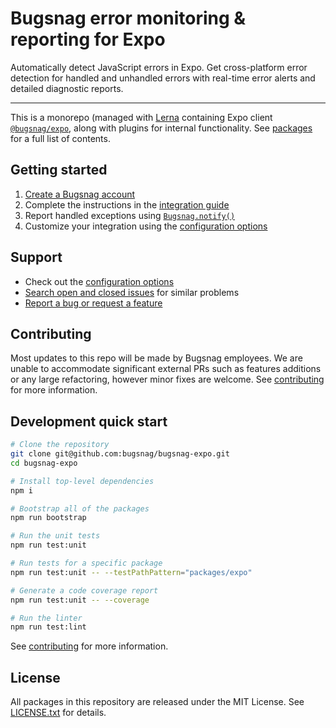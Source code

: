 # Bugsnag error monitoring & reporting for Expo

Automatically detect JavaScript errors in Expo. Get cross-platform error detection for handled and unhandled errors with real-time error alerts and detailed diagnostic reports.

---

This is a monorepo (managed with [Lerna](https://lerna.js.org/) containing Expo client [`@bugsnag/expo`](/packages/expo), along with plugins for internal functionality. See [packages](/packages) for a full list of contents.

## Getting started

1. [Create a Bugsnag account](https://www.bugsnag.com)
2. Complete the instructions in the [integration guide](https://docs.bugsnag.com/platforms/react-native/expo/)
3. Report handled exceptions using
   [`Bugsnag.notify()`](https://docs.bugsnag.com/platforms/react-native/expo/#reporting-handled-errors)
4. Customize your integration using the
   [configuration options](https://docs.bugsnag.com/platforms/react-native/expo/configuration-options/)

## Support

* Check out the [configuration options](https://docs.bugsnag.com/platforms/react-native/expo/configuration-options)
* [Search open and closed issues](https://github.com/bugsnag/bugsnag-expo/issues?q=+) for similar problems
* [Report a bug or request a feature](https://github.com/bugsnag/bugsnag-expo/issues/new/choose)

## Contributing

Most updates to this repo will be made by Bugsnag employees. We are unable to accommodate significant external PRs such as features additions or any large refactoring, however minor fixes are welcome. See [contributing](CONTRIBUTING.md) for more information.

## Development quick start

```sh
# Clone the repository
git clone git@github.com:bugsnag/bugsnag-expo.git
cd bugsnag-expo

# Install top-level dependencies
npm i

# Bootstrap all of the packages
npm run bootstrap

# Run the unit tests
npm run test:unit

# Run tests for a specific package
npm run test:unit -- --testPathPattern="packages/expo"

# Generate a code coverage report
npm run test:unit -- --coverage

# Run the linter
npm run test:lint
```

See [contributing](CONTRIBUTING.md) for more information.

## License

All packages in this repository are released under the MIT License. See [LICENSE.txt](./LICENSE.txt) for details.
